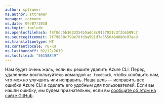```yaml
---
author: sptramer
ms.author: sttramer
manager: carmonm
ms.date: 09/07/2018
ms.topic: include
ms.openlocfilehash: f8f0dc5b1633354b5adc8c9157021c3f2b6b09c7
ms.sourcegitcommit: 7f79860c799e78fd8a591d7a5550464080e07aa9
ms.translationtype: HT
ms.contentlocale: ru-RU
ms.lasthandoff: 02/12/2019
ms.locfileid: "56158849"
---
```

Нам будет очень жаль, если вы решите удалить Azure CLI. Перед удалением воспользуйтесь командой `az feedback`, чтобы сообщить нам, что можно улучшить или исправить. Наша цель — исправить все ошибки Azure CLI и сделать его удобным для пользователей. Если вы нашли ошибку, мы будем признательны, если вы [сообщите об этом на сайте GitHub](https://github.com/Azure/azure-cli/issues).
